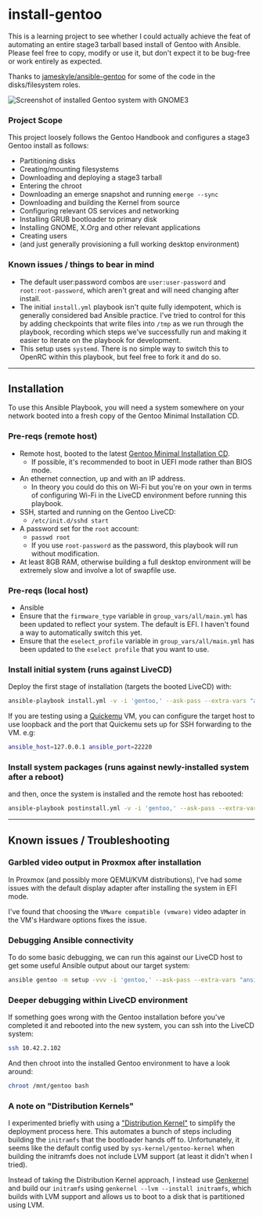 # install-gentoo

This is a learning project to see whether I could actually achieve the feat of automating an entire stage3 tarball based install of Gentoo with Ansible. Please feel free to copy, modify or use it, but don't expect it to be bug-free or work entirely as expected.

Thanks to [jameskyle/ansible-gentoo](https://github.com/jameskyle/ansible-gentoo) for some of the code in the disks/filesystem roles.

![Screenshot of installed Gentoo system with GNOME3](https://gitlab.com/alexhaydock/ansible-gentoo/raw/master/screenshot.png)

### Project Scope
This project loosely follows the Gentoo Handbook and configures a stage3 Gentoo install as follows:
* Partitioning disks
* Creating/mounting filesystems
* Downloading and deploying a stage3 tarball
* Entering the chroot
* Downloading an emerge snapshot and running `emerge --sync`
* Downloading and building the Kernel from source
* Configuring relevant OS services and networking
* Installing GRUB bootloader to primary disk
* Installing GNOME, X.Org and other relevant applications
* Creating users
* (and just generally provisioning a full working desktop environment)

### Known issues / things to bear in mind
* The default user:password combos are `user:user-password` and `root:root-password`, which aren't great and will need changing after install.
* The initial `install.yml` playbook isn't quite fully idempotent, which is generally considered bad Ansible practice. I've tried to control for this by adding checkpoints that write files into `/tmp` as we run through the playbook, recording which steps we've successfully run and making it easier to iterate on the playbook for development.
* This setup uses `systemd`. There is no simple way to switch this to OpenRC within this playbook, but feel free to fork it and do so.

---

## Installation
To use this Ansible Playbook, you will need a system somewhere on your network booted into a fresh copy of the Gentoo Minimal Installation CD.

### Pre-reqs (remote host)
* Remote host, booted to the latest [Gentoo Minimal Installation CD](https://www.gentoo.org/downloads/).
  * If possible, it's recommended to boot in UEFI mode rather than BIOS mode.
* An ethernet connection, up and with an IP address.
  * In theory you could do this on Wi-Fi but you're on your own in terms of configuring Wi-Fi in the LiveCD environment before running this playbook.
* SSH, started and running on the Gentoo LiveCD:
  * `/etc/init.d/sshd start`
* A password set for the `root` account:
  * `passwd root`
  * If you use `root-password` as the password, this playbook will run without modification.
* At least 8GB RAM, otherwise building a full desktop environment will be extremely slow and involve a lot of swapfile use.

### Pre-reqs (local host)
* Ansible
* Ensure that the `firmware_type` variable in `group_vars/all/main.yml` has been updated to reflect your system. The default is EFI. I haven't found a way to automatically switch this yet.
* Ensure that the `eselect_profile` variable in `group_vars/all/main.yml` has been updated to the `eselect profile` that you want to use.

### Install initial system (runs against LiveCD)
Deploy the first stage of installation (targets the booted LiveCD) with:
```sh
ansible-playbook install.yml -v -i 'gentoo,' --ask-pass --extra-vars "ansible_ssh_common_args='-o StrictHostKeyChecking=no' ansible_user=root ansible_host=10.42.2.102 ansible_port=22"
```

If you are testing using a [Quickemu](https://github.com/quickemu-project/quickemu) VM, you can configure the target host to use loopback and the port that Quickemu sets up for SSH forwarding to the VM. e.g:
```sh
ansible_host=127.0.0.1 ansible_port=22220
```

### Install system packages (runs against newly-installed system after a reboot)
and then, once the system is installed and the remote host has rebooted:
```sh
ansible-playbook postinstall.yml -v -i 'gentoo,' --ask-pass --extra-vars "ansible_ssh_common_args='-o StrictHostKeyChecking=no' ansible_user=root ansible_host=10.42.2.102 ansible_port=22"
```

---

## Known issues / Troubleshooting

### Garbled video output in Proxmox after installation
In Proxmox (and possibly more QEMU/KVM distributions), I've had some issues with the default display adapter after installing the system in EFI mode.

I've found that choosing the `VMware compatible (vmware)` video adapter in the VM's Hardware options fixes the issue.

### Debugging Ansible connectivity
To do some basic debugging, we can run this against our LiveCD host to get some useful Ansible output about our target system:
```sh
ansible gentoo -m setup -vvv -i 'gentoo,' --ask-pass --extra-vars "ansible_ssh_common_args='-o StrictHostKeyChecking=no' ansible_user=root ansible_host=10.42.2.102"
```

### Deeper debugging within LiveCD environment
If something goes wrong with the Gentoo installation before you've completed it and rebooted into the new system, you can ssh into the LiveCD system:
```sh
ssh 10.42.2.102
```

And then chroot into the installed Gentoo environment to have a look around:
```sh
chroot /mnt/gentoo bash
```

### A note on "Distribution Kernels"
I experimented briefly with using a ["Distribution Kernel"](https://wiki.gentoo.org/wiki/Project:Distribution_Kernel) to simplify the deployment process here. This automates a bunch of steps including building the `initramfs` that the bootloader hands off to. Unfortunately, it seems like the default config used by `sys-kernel/gentoo-kernel` when building the initramfs does not include LVM support (at least it didn't when I tried).

Instead of taking the Distribution Kernel approach, I instead use [Genkernel](https://wiki.gentoo.org/wiki/Genkernel) and build our `initramfs` using `genkernel --lvm --install initramfs`, which builds with LVM support and allows us to boot to a disk that is partitioned using LVM.
